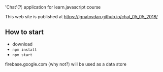 'Chat'(?) application for learn.javascript course

This web site is published at https://ignatovdan.github.io/chat_05_05_2018/

## How to start ##
* download
* `npm install`
* `npm start`

firebase.google.com (why not?) will be used as a data store